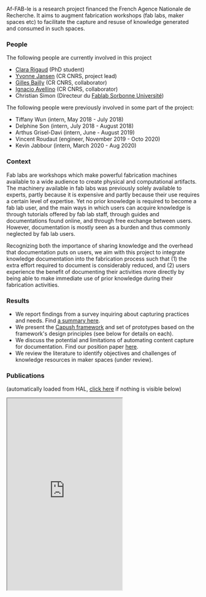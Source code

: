 Af-FAB-le is a research project financed the French Agence Nationale de Recherche. It aims to augment fabrication workshops (fab labs, maker spaces etc) to facilitate the capture and resuse of knowledge generated and consumed in such spaces.

### People
The following people are currently involved in this project
- [Clara Rigaud](https://hci.isir.upmc.fr/people/clara-rigaud/) (PhD student)
- [Yvonne Jansen](http://yvonnejansen.me) (CR CNRS, project lead)
- [Gilles Bailly](https://hci.isir.upmc.fr/gilles-bailly/) (CR CNRS, collaborator)
- [Ignacio Avellino](http://www.ignacioavellino.com/) (CR CNRS, collaborator)
- Christian Simon (Directeur du [Fablab Sorbonne Université](https://fablab.sorbonne-universite.fr/))

The following people were previously involved in some part of the project:
- Tiffany Wun (intern, May 2018 - July 2018)
- Delphine Son (intern, July 2018 - August 2018)
- Arthus Grisel-Davi (intern, June - August 2019)
- Vincent Roudaut (engineer, November 2019 - Octo 2020)
- Kevin Jabbour (intern, March 2020 - Aug 2020)



### Context

Fab labs are workshops which make powerful fabrication machines available to a wide audience to create physical and computational artifacts. The machinery available in fab labs was previously solely available to experts, partly because it is expensive and partly because their use requires a certain level of expertise. Yet no prior knowledge is required to become a fab lab user, and the main ways in which users can acquire knowledge is through tutorials offered by fab lab staff, through guides and documentations found online, and through free exchange between users. However, documentation is mostly seen as a burden and thus commonly neglected by fab lab users.

Recognizing both the importance of sharing knowledge and the overhead that documentation puts on users, we aim with this project to integrate knowledge documentation into the fabrication process such that (1) the extra effort required to document is considerably reduced, and (2) users experience the benefit of documenting their activities more directly by being able to make immediate use of prior knowledge during their fabrication activities.

### Results

- We report findings from a survey inquiring about capturing practices and needs. Find [a summary here](/survey).
- We present the [Capush framework](/capush) and set of prototypes based on the framework's design principles (see below for details on each).
- We discuss the potential and limitations of automating content capture for documentation. Find our position paper [here](https://hal.sorbonne-universite.fr/hal-03808703/file/CHI_22_Automating_Documentation.pdf).
- We review the literature to identify objectives and challenges of knowledge resources in maker spaces (under review).

### Publications
(automatically loaded from HAL, [click here](https://haltools.inria.fr/Public/afficheRequetePubli.php?auteur_exp=Clara+Rigaud&annee_publideb=2018&CB_auteur=oui&CB_titre=oui&CB_article=oui&CB_DOI=oui&langue=Anglais&ordre_aff=TA&Fen=Aff&css=../css/VisuRubriqueEncadre.css) if nothing is visible below)
</script>
<iframe name="hal" src="https://haltools.inria.fr/Public/afficheRequetePubli.php?auteur_exp=Clara+Rigaud&annee_publideb=2018&CB_auteur=oui&CB_titre=oui&CB_article=oui&CB_DOI=oui&langue=Anglais&ordre_aff=TA&Fen=Aff&css=https://af-fab-le.github.io/css/hal.css" scrolling="no" style="height: 500px;"></iframe>
<!-- <iframe name="hal" src="https://haltools.inria.fr/Public/afficheRequetePubli.php?auteur_exp=Clara+Rigaud&annee_publideb=2018&CB_auteur=oui&CB_titre=oui&CB_article=oui&CB_DOI=oui&langue=Anglais&ordre_aff=TA&Fen=Aff&css=../css/VisuRubriqueEncadre.css" scrolling="no" style="height: 500px;"></iframe> -->
